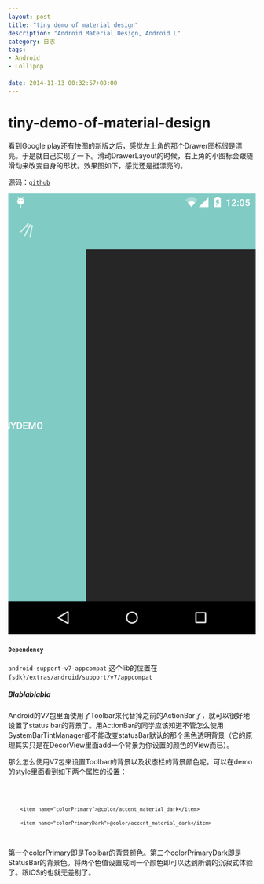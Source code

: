 ```yaml
---
layout: post
title: "tiny demo of material design"
description: "Android Material Design, Android L"
category: 日志
tags: 
- Android
- Lollipop

date: 2014-11-13 00:32:57+08:00
---
```



tiny-demo-of-material-design
============================

看到Google play还有快图的新版之后，感觉左上角的那个Drawer图标很是漂亮。于是就自己实现了一下。滑动DrawerLayout的时候，右上角的小图标会跟随滑动来改变自身的形状。效果图如下，感觉还是挺漂亮的。


源码：[`github`](http://yourbay.me)



![Image](https://raw.githubusercontent.com/hyongbai/tiny-demo-of-material-design/master/ascreenshot-20141114-000506.png)

#### `Dependency` 
`android-support-v7-appcompat` 这个lib的位置在`{sdk}/extras/android/support/v7/appcompat`


##### Blablablabla

Android的V7包里面使用了Toolbar来代替掉之前的ActionBar了，就可以很好地设置了status bar的背景了。用ActionBar的同学应该知道不管怎么使用SystemBarTintManager都不能改变statusBar默认的那个黑色透明背景（它的原理其实只是在DecorView里面add一个背景为你设置的颜色的View而已）。



那么怎么使用V7包来设置Toolbar的背景以及状态栏的背景颜色呢。可以在demo的style里面看到如下两个属性的设置：

<code>

        <item name="colorPrimary">@color/accent_material_dark</item>
        
        <item name="colorPrimaryDark">@color/accent_material_dark</item>
        
</code>

第一个colorPrimary即是Toolbar的背景颜色。第二个colorPrimaryDark即是StatusBar的背景色。将两个色值设置成同一个颜色即可以达到所谓的沉寂式体验了。跟iOS的也就无差别了。


